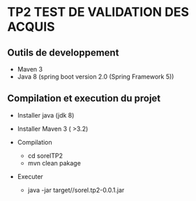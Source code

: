 TP2 TEST DE VALIDATION DES ACQUIS
=================

Outils de developpement
-----------------
 * Maven 3
 * Java 8 (spring boot version 2.0 (Spring Framework 5))


Compilation et execution du projet
-----------------

* Installer java (jdk 8)

* Installer Maven 3 ( >3.2)

* Compilation
	* cd sorelTP2
	* mvn clean pakage

* Executer
	* java -jar target//sorel.tp2-0.0.1.jar


